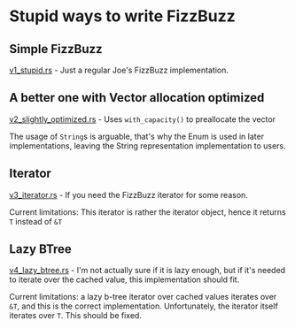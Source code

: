 # Stupid ways to write FizzBuzz

## Simple FizzBuzz

[v1_stupid.rs](src/v1_stupid.rs) - Just a regular Joe's FizzBuzz implementation.

## A better one with Vector allocation optimized

[v2_slightly_optimized.rs](src/v2_slightly_optimized.rs) -
Uses `with_capacity()` to preallocate the vector

The usage of `String`s is arguable, that's why the Enum is used in later implementations, 
leaving the String representation implementation to users.

## Iterator

[v3_iterator.rs](src/v3_iterator.rs) -
If you need the FizzBuzz iterator for some reason.

Current limitations: This iterator is rather the iterator object, 
hence it returns `T` instead of `&T` 

## Lazy BTree
[v4_lazy_btree.rs](src/v4_lazy_btree.rs) - I'm not actually sure if it is lazy enough, 
but if it's needed to iterate over the cached value, this implementation should fit.

Current limitations: a lazy b-tree iterator over cached values iterates over `&T`, 
and this is  the correct implementation. Unfortunately, the iterator itself iterates 
over `T`. This should be fixed.